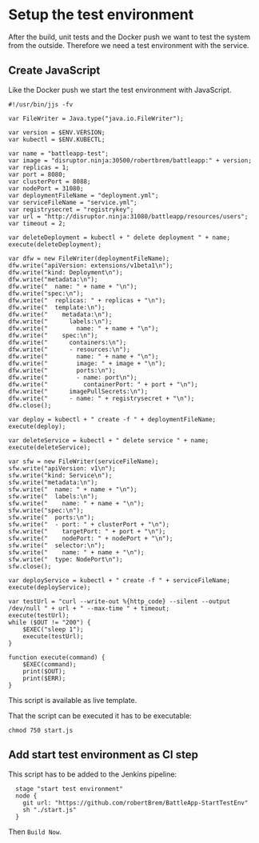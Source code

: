 # Setup the test environment
After the build, unit tests and the Docker push we want to test the system from the outside.
Therefore we need a test environment with the service.

## Create JavaScript
Like the Docker push we start the test environment with JavaScript.
```
#!/usr/bin/jjs -fv

var FileWriter = Java.type("java.io.FileWriter");

var version = $ENV.VERSION;
var kubectl = $ENV.KUBECTL;

var name = "battleapp-test";
var image = "disruptor.ninja:30500/robertbrem/battleapp:" + version;
var replicas = 1;
var port = 8080;
var clusterPort = 8088;
var nodePort = 31080;
var deploymentFileName = "deployment.yml";
var serviceFileName = "service.yml";
var registrysecret = "registrykey";
var url = "http://disruptor.ninja:31080/battleapp/resources/users";
var timeout = 2;

var deleteDeployment = kubectl + " delete deployment " + name;
execute(deleteDeployment);

var dfw = new FileWriter(deploymentFileName);
dfw.write("apiVersion: extensions/v1beta1\n");
dfw.write("kind: Deployment\n");
dfw.write("metadata:\n");
dfw.write("  name: " + name + "\n");
dfw.write("spec:\n");
dfw.write("  replicas: " + replicas + "\n");
dfw.write("  template:\n");
dfw.write("    metadata:\n");
dfw.write("      labels:\n");
dfw.write("        name: " + name + "\n");
dfw.write("    spec:\n");
dfw.write("      containers:\n");
dfw.write("      - resources:\n");
dfw.write("        name: " + name + "\n");
dfw.write("        image: " + image + "\n");
dfw.write("        ports:\n");
dfw.write("        - name: port\n");
dfw.write("          containerPort: " + port + "\n");
dfw.write("      imagePullSecrets:\n");
dfw.write("      - name: " + registrysecret + "\n");
dfw.close();

var deploy = kubectl + " create -f " + deploymentFileName;
execute(deploy);

var deleteService = kubectl + " delete service " + name;
execute(deleteService);

var sfw = new FileWriter(serviceFileName);
sfw.write("apiVersion: v1\n");
sfw.write("kind: Service\n");
sfw.write("metadata:\n");
sfw.write("  name: " + name + "\n");
sfw.write("  labels:\n");
sfw.write("    name: " + name + "\n");
sfw.write("spec:\n");
sfw.write("  ports:\n");
sfw.write("  - port: " + clusterPort + "\n");
sfw.write("    targetPort: " + port + "\n");
sfw.write("    nodePort: " + nodePort + "\n");
sfw.write("  selector:\n");
sfw.write("    name: " + name + "\n");
sfw.write("  type: NodePort\n");
sfw.close();

var deployService = kubectl + " create -f " + serviceFileName;
execute(deployService);

var testUrl = "curl --write-out %{http_code} --silent --output /dev/null " + url + " --max-time " + timeout;
execute(testUrl);
while ($OUT != "200") {
    $EXEC("sleep 1");
    execute(testUrl);
}

function execute(command) {
    $EXEC(command);
    print($OUT);
    print($ERR);
}
```
This script is available as live template.  

That the script can be executed it has to be executable:
```
chmod 750 start.js
```

## Add start test environment as CI step
This script has to be added to the Jenkins pipeline:
```
  stage "start test environment"
  node {
    git url: "https://github.com/robertBrem/BattleApp-StartTestEnv"
    sh "./start.js"
  }
```

Then `Build Now`.